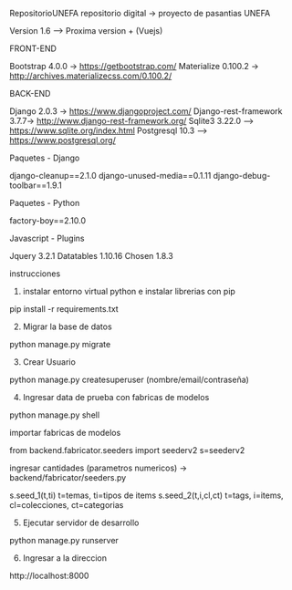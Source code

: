 RepositorioUNEFA
repositorio digital -> proyecto de pasantias UNEFA

Version 1.6 --> Proxima version + (Vuejs)

FRONT-END

Bootstrap 4.0.0 -> https://getbootstrap.com/
Materialize 0.100.2 -> http://archives.materializecss.com/0.100.2/


BACK-END

Django 2.0.3 -> https://www.djangoproject.com/
Django-rest-framework 3.7.7-> http://www.django-rest-framework.org/
Sqlite3 3.22.0 --> https://www.sqlite.org/index.html
Postgresql 10.3 --> https://www.postgresql.org/

Paquetes - Django

django-cleanup==2.1.0
django-unused-media==0.1.11
django-debug-toolbar==1.9.1

Paquetes - Python

factory-boy==2.10.0 

Javascript - Plugins

Jquery 3.2.1
Datatables 1.10.16
Chosen 1.8.3

instrucciones

1) instalar entorno virtual python e instalar librerias con pip

pip install -r requirements.txt

2) Migrar la base de datos

python manage.py migrate

3) Crear Usuario

python manage.py createsuperuser (nombre/email/contraseña)

4) Ingresar data de prueba con fabricas de modelos 

python manage.py shell

importar fabricas de modelos

from backend.fabricator.seeders import seederv2
s=seederv2

ingresar cantidades (parametros numericos) -> backend/fabricator/seeders.py

s.seed_1(t,ti) t=temas, ti=tipos de items 
s.seed_2(t,i,cl,ct) t=tags, i=items, cl=colecciones, ct=categorias

5) Ejecutar servidor de desarrollo

python manage.py runserver

6) Ingresar a la direccion

http://localhost:8000
